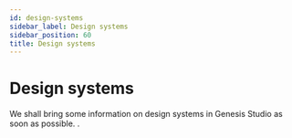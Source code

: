 ```yaml
---
id: design-systems
sidebar_label: Design systems
sidebar_position: 60
title: Design systems
---
```


# Design systems

We shall bring some information on design systems in Genesis Studio as soon as possible.
.